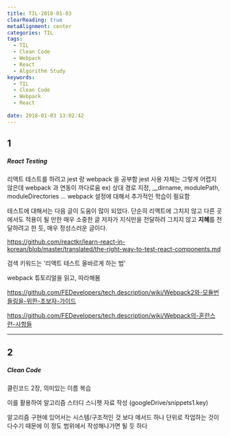 ```yaml
---
title: TIL-2018-01-03
clearReading: true
metaAlignment: center
categories: TIL
tags:
  - TIL
  - Clean Code
  - Webpack
  - React
  - Algorithm Study
keywords:
  - TIL
  - Clean Code
  - Webpack
  - React
  
date: 2018-01-03 13:02:42
---
```




<!-- excerpt -->

## 1
##### React Testing

리액트 테스트를 하려고 jest 랑 webpack 을 공부함
jest 사용 자체는 그렇게 어렵지 않은데 webpack 과 연동이 까다로움
ex) 상대 경로 지정, __dirname, modulePath, moduleDirectories ... 
webpack 설정에 대해서 추가적인 학습이 필요함

테스트에 대해서는 다음 글이 도움이 많이 되었다. 
단순히 리액트에 그치지 않고 다른 곳에서도 적용이 될 만한 매우 소중한 글
저자가 지식만을 전달하려 그치지 않고 **지혜**를 전달하려고 한 듯, 매우 정성스러운 글이다.

https://github.com/reactkr/learn-react-in-korean/blob/master/translated/the-right-way-to-test-react-components.md

검색 키워드는 '리액트 테스트 올바르게 하는 법'

webpack 튜토리얼을 읽고, 따라해봄

https://github.com/FEDevelopers/tech.description/wiki/Webpack2와-모듈번들링을-위한-초보자-가이드

https://github.com/FEDevelopers/tech.description/wiki/Webpack의-혼란스런-사항들

---


## 2 
##### Clean Code

클린코드 2장, 의미있는 이름 복습

이를 활용하여 알고리즘 스터디 스니펫 자료 작성 (googleDrive/snippets1.key)

알고리즘 구현에 있어서는 시스템/구조적인 것 보다 메서드 하나 단위로 작업하는 것이 다수기 때문에 이 정도 범위에서 작성해나가면 될 듯 하다

